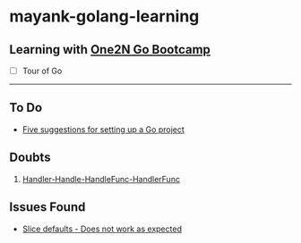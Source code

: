 # mayank-golang-learning

## Learning with [One2N Go Bootcamp](https://playbook.one2n.in/go-bootcamp)

- [ ] Tour of Go

---

## To Do

- [Five suggestions for setting up a Go project](https://dave.cheney.net/2014/12/01/five-suggestions-for-setting-up-a-go-project)

## Doubts

1. [Handler-Handle-HandleFunc-HandlerFunc](Doubts/Handler-Handle-HandleFunc-HandlerFunc.md)

## Issues Found

- [Slice defaults - Does not work as expected](https://github.com/golang/tour/issues/1532)
